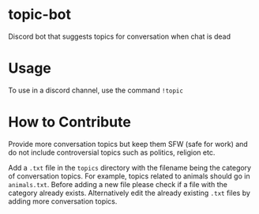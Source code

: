 # topic-bot
Discord bot that suggests topics for conversation when chat is dead

# Usage
To use in a discord channel, use the command ```!topic```

# How to Contribute
Provide more conversation topics but keep them SFW (safe for work) and do not include controversial topics such as politics, religion etc. 

Add a ```.txt``` file in the ```topics``` directory with the filename being the category of conversation topics. For example, topics related to animals should go in ```animals.txt```. Before adding a new file please check if a file with the category already exists.
Alternatively edit the already existing ```.txt``` files by adding more conversation topics. 